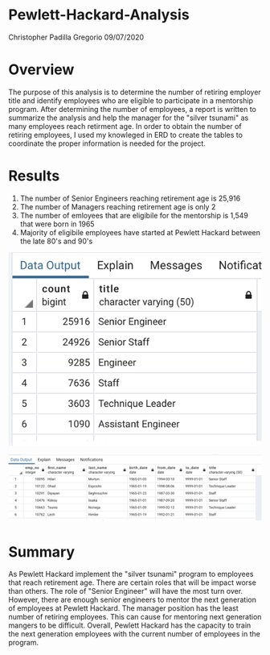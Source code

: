 # Pewlett-Hackard-Analysis
Christopher Padilla Gregorio
09/07/2020

# Overview 
  The purpose of this analysis is to determine the number of retiring employer title and identify employees who are eligible to participate in a mentorship program. After determining the number of employees, a report is written to summarize the analysis and help the manager for the "silver tsunami" as many employees reach retirment age. In order to obtain the number of retiring employees, I used my knowleged in ERD to create the tables to coordinate the proper information is needed for the project. 

# Results 
  1. The number of Senior Engineers reaching retirement age is 25,916 
  2. The number of Managers reaching retirement age is only 2 
  3. The number of emloyees that are eligibile for the mentorship is 1,549 that were born in 1965
  4. Majority of eligibile employees have started at Pewlett Hackard between the late 80's and 90's
  
  ![](Pictures/retiring_titles.png)
  
 ![](Pictures/mentorship_eligibilty.png)
 
 # Summary 
  As Pewlett Hackard implement the "silver tsunami" program to employees that reach retirement age. There are certain roles that will be impact worse than others. The role of "Senior Engineer" will have the most turn over. However, there are enough senior engineers to mentor the next generation of employees at Pewlett Hackard. The manager position has the least number of retiring employees. This can cause for mentoring next generation mangers to be difficult. Overall, Pewlett Hackard has the capacity to train the next generation employees with the current number of employees in the program. 
